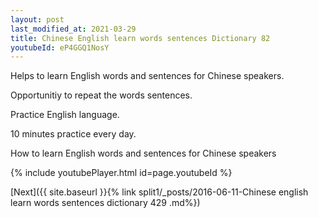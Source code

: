 ```yaml
---
layout: post
last_modified_at: 2021-03-29
title: Chinese English learn words sentences Dictionary 82 
youtubeId: eP4GGQ1NosY
---
```

 
 
Helps to learn English words and sentences for Chinese speakers.

Opportunitiy to repeat the words sentences. 

Practice English language. 
 
10 minutes practice every day. 
 
How to learn English words and sentences for Chinese speakers 
 
{% include youtubePlayer.html id=page.youtubeId %}
 
 
[Next]({{ site.baseurl }}{% link  split1/_posts/2016-06-11-Chinese english learn words sentences dictionary 429 .md%})
 

